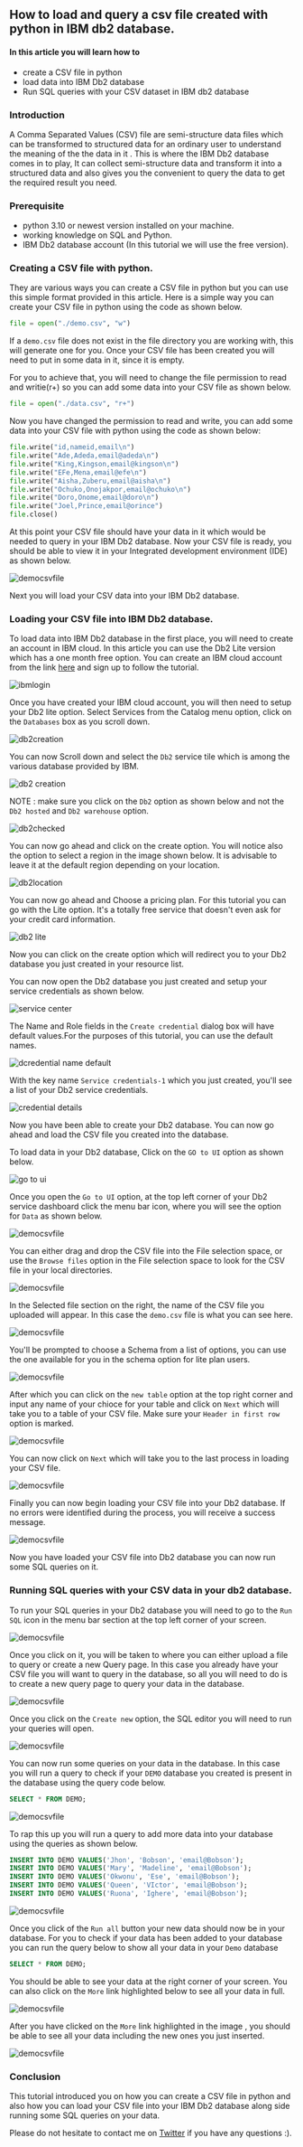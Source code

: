 
## How to load and query a csv file created with python in IBM db2 database.

#### In this article you will learn how to 
- create a CSV file in python
- load data into IBM Db2 database
- Run SQL queries with your CSV  dataset in IBM db2 database

### Introduction
A Comma Separated Values (CSV) file are semi-structure data files which can be transformed to structured data for an ordinary user to understand the meaning of the the data in it . This is where the IBM Db2 database  comes in to play, It can collect semi-structure data and transform it into a structured data and also gives you the convenient to query the data to get the required result you need.

### Prerequisite 
- python 3.10 or newest version installed on your machine.
- working knowledge on SQL and Python.
- IBM Db2 database account (In this tutorial we will use the free version).

### Creating a CSV file with python.
They are various ways you can create a CSV file in python but you can use this simple format provided in this article. Here is a simple way you can create your CSV file in python using the code as shown below.
```python
file = open("./demo.csv", "w")
```
If a `demo.csv` file does not exist in the file directory you are working with, this will generate one for you.
Once your CSV file has been created you will need to put in some data in it, since it is empty. 

For you to achieve that, you will need to change the file permission to read and writie(r+) so you can add some data into your CSV file as shown below.
```python
file = open("./data.csv", "r+")
```

Now you have changed the permission to read and write, you can add some data into your CSV file with python using the code as shown below:
```python
file.write("id,nameid,email\n")
file.write("Ade,Adeda,email@adeda\n")
file.write("King,Kingson,email@kingson\n")
file.write("EFe,Mena,email@efe\n")
file.write("Aisha,Zuberu,email@aisha\n")
file.write("Ochuko,Onojakpor,email@ochuko\n")
file.write("Doro,Onome,email@doro\n")
file.write("Joel,Prince,email@orince")
file.close()
```

At this point your CSV file should have your data in it which would be needed to query in your IBM Db2 database.
Now your CSV file is ready, you should be able to view it in your Integrated development environment (IDE) as shown below.

![democsvfile](democsv.jpg)

Next you will load your CSV data into your IBM Db2 database.

### Loading your CSV file into IBM Db2 database.
To load data into IBM Db2 database in the first place, you will need to create an account in IBM cloud. In this article you can use the Db2 Lite version which has a one month free option. You can create an IBM cloud account from the link [here](https://cloud.ibm.com/registration) and sign up to follow the tutorial.

![ibmlogin](ibm-demo3.jpg)

Once you have created your IBM cloud account, you will then need to setup your Db2 lite option. 
Select Services from the Catalog menu option, click on the `Databases` box as you scroll down.

![db2creation](ibm-demo4.png)

You can now Scroll down and select the `Db2` service tile which is among the various database provided by IBM.

![db2 creation](ibm-demo5.png)

NOTE : make sure you click on the `Db2` option as shown below and not the `Db2 hosted` and `Db2 warehouse` option.

![db2checked](ibm-demo6.png)

You can now go ahead and click on the create option. You will notice also the option to select a region in the image shown below. It is advisable to leave it at the default region depending on your location.

![db2location](ibm-demo7.png)

You can now go ahead and Choose a pricing plan. For this tutorial you can go with the Lite option.
It's a totally free service that doesn't even ask for your credit card information.

![db2 lite](ibm-demo8.png)

Now you can click on the create option which will redirect you to your Db2 database you just created in your resource list.

You can now open the Db2 database you just created and setup your service credentials as shown below.

![service center](ibm-demo10.png)

The Name and Role fields in the `Create credential` dialog box will have default values.For the purposes of this tutorial,  you can use the default names.

![dcredential name default](Ibm-demo11.png)

With the key name `Service credentials-1` which you just created, you'll see a list of your Db2 service credentials.

![credential details](ibm-demo12.png)

Now you have been able to create your Db2 database. You can now go ahead and load the CSV file you created into the database.

To load data in your Db2 database, Click on the `GO to UI` option as shown below.

![go to ui](ibm-demo13.png)

Once you open the `Go to UI` option, at the top left corner of your Db2 service dashboard click the menu bar icon,  where you will see the option for `Data` as shown below.

![democsvfile](ibm-demo14.png)

You can either drag and drop the CSV file into the File selection space, or use the `Browse files` option in the File selection space to look for the CSV file in your local directories.

![democsvfile](ibm-demo15.png)

In the Selected file section on the right, the name of the CSV file you uploaded will appear. In this case the `demo.csv` file is what you can see here.

![democsvfile](ibm-demo22.jpg)

You'll be prompted to choose a Schema from a list of options, you can use the one available for you in the schema option for lite plan users.

![democsvfile](ibm-demo22new.jpg)

After which you can click on the `new table` option at the top right corner and input any name of your chioce for your table and click on `Next` which will take you to a table of your CSV file.
Make sure your `Header in first row` option is marked. 

![democsvfile](ibm-demo21.jpg)

You can now click on `Next` which will take you to the last process in loading your CSV file.

![democsvfile](ibm-demo19.jpg)

Finally you can now begin loading your CSV file into your Db2 database. If no errors were identified during the process, you will receive a success message.

![democsvfile](ibm-demo20.jpg)

Now you have loaded your CSV file into Db2 database you can now run some SQL queries on it.

### Running SQL queries with your CSV  data in your db2 database.
To run your SQL queries in your Db2 database you will need to go to the `Run SQL` icon in the menu bar section at the top left corner of your screen.

![democsvfile](ibm-demo24.jpg)

Once you click on it, you will be taken to where you can either upload a file to query or create a new Query page. In this case you already have your CSV file you will want to query in the database, so all you will need to do is to create a new query page to query your data in the database.

![democsvfile](ibm-demo25.jpg)

Once  you click on the `Create new` option, the SQL editor you will need to run your queries will open.

![democsvfile](ibm-demo26.jpg)

You can now run some queries on your data in the database. In this case you will run a query to check if your `DEMO` database you created is present in the database using the query code below.

```sql
SELECT * FROM DEMO;
```
  
![democsvfile](ibm-demo27.jpg)

To rap this up you will run a query to add more data into your database using the queries as shown below.
```sql
INSERT INTO DEMO VALUES('Jhon', 'Bobson', 'email@Bobson');
INSERT INTO DEMO VALUES('Mary', 'Madeline', 'email@Bobson');
INSERT INTO DEMO VALUES('Okwonu', 'Ese', 'email@Bobson');
INSERT INTO DEMO VALUES('Queen', 'VIctor', 'email@Bobson');
INSERT INTO DEMO VALUES('Ruona', 'Ighere', 'email@Bobson');
```
![democsvfile](ibm-demo28.jpg)

Once you click of the `Run all` button your new data should now be in your database. For you to check if your data has been added to your database you can run the query below to show all your data in your `Demo` database

```sql
SELECT * FROM DEMO;
```
  
You should be able to see your data at the right corner of your screen. You can also click on the `More` link highlighted below to see all your data in full.

![democsvfile](ibm-demo29.jpg)

After you have clicked on the `More` link highlighted in the image , you should be able to see all your data including the new ones you just inserted.

![democsvfile](ibm-demo30.jpg)

### Conclusion
This tutorial introduced you on how you can create a CSV file in python and also how you can load your CSV file into your  IBM Db2 database along side running some SQL queries on your data.

Please do not hesitate to contact me on [Twitter](https://twitter.com/Ade_matics) if you have any questions :).